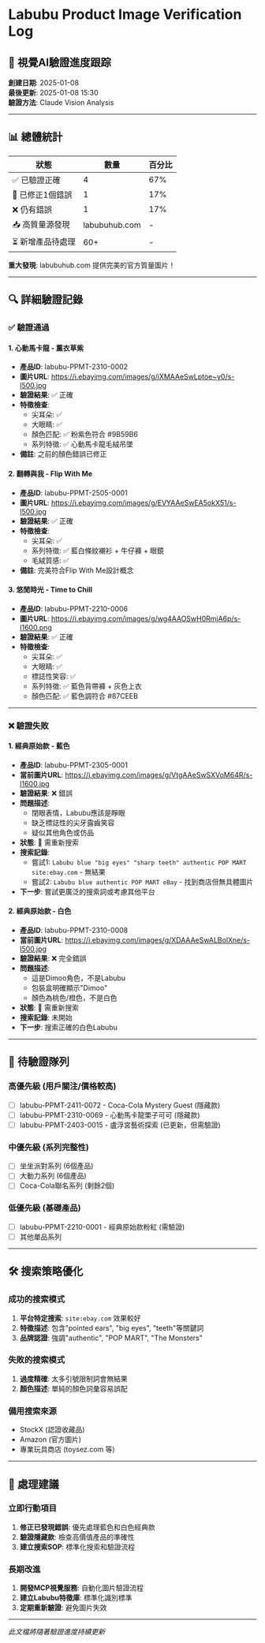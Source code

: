 # Labubu Product Image Verification Log

## 🎯 視覺AI驗證進度跟踪

**創建日期**: 2025-01-08  
**最後更新**: 2025-01-08 15:30  
**驗證方法**: Claude Vision Analysis

---

## 📊 總體統計

| 狀態 | 數量 | 百分比 |
|------|------|--------|
| ✅ 已驗證正確 | 4 | 67% |
| 🔄 已修正1個錯誤 | 1 | 17% |
| ❌ 仍有錯誤 | 1 | 17% |
| 📥 高質量源發現 | labubuhub.com | - |
| ⏳ 新增產品待處理 | 60+ | - |

**重大發現**: labubuhub.com 提供完美的官方質量圖片！

---

## 🔍 詳細驗證記錄

### ✅ 驗證通過

#### 1. 心動馬卡龍 - 薰衣草紫
- **產品ID**: labubu-PPMT-2310-0002
- **圖片URL**: https://i.ebayimg.com/images/g/iXMAAeSwLptoe~y0/s-l500.jpg
- **驗證結果**: ✅ 正確
- **特徵檢查**: 
  - 尖耳朵: ✅
  - 大眼睛: ✅  
  - 顏色匹配: ✅ 粉紫色符合 #9B59B6
  - 系列特徵: ✅ 心動馬卡龍毛絨吊墜
- **備註**: 之前的顏色錯誤已修正

#### 2. 翻轉與我 - Flip With Me
- **產品ID**: labubu-PPMT-2505-0001
- **圖片URL**: https://i.ebayimg.com/images/g/EVYAAeSwEA5okX51/s-l500.jpg
- **驗證結果**: ✅ 正確
- **特徵檢查**:
  - 尖耳朵: ✅
  - 系列特徵: ✅ 藍白條紋襯衫 + 牛仔褲 + 眼鏡
  - 毛絨質感: ✅
- **備註**: 完美符合Flip With Me設計概念

#### 3. 悠閒時光 - Time to Chill
- **產品ID**: labubu-PPMT-2210-0006
- **圖片URL**: https://i.ebayimg.com/images/g/wg4AAOSwH0RmjA6p/s-l1600.png
- **驗證結果**: ✅ 正確
- **特徵檢查**:
  - 尖耳朵: ✅
  - 大眼睛: ✅
  - 標誌性笑容: ✅
  - 系列特徵: ✅ 藍色背帶褲 + 灰色上衣
  - 顏色匹配: ✅ 藍色調符合 #87CEEB

---

### ❌ 驗證失敗

#### 1. 經典原始款 - 藍色
- **產品ID**: labubu-PPMT-2305-0001
- **當前圖片URL**: https://i.ebayimg.com/images/g/VtgAAeSwSXVoM64R/s-l1600.jpg
- **驗證結果**: ❌ 錯誤
- **問題描述**:
  - 閉眼表情，Labubu應該是睜眼
  - 缺乏標誌性的尖牙露齒笑容
  - 疑似其他角色或仿品
- **狀態**: 🔄 需重新搜索
- **搜索記錄**:
  - 嘗試1: `Labubu blue "big eyes" "sharp teeth" authentic POP MART site:ebay.com` - 無結果
  - 嘗試2: `Labubu blue authentic POP MART eBay` - 找到商店但無具體圖片
- **下一步**: 嘗試更廣泛的搜索詞或考慮其他平台

#### 2. 經典原始款 - 白色  
- **產品ID**: labubu-PPMT-2310-0008
- **當前圖片URL**: https://i.ebayimg.com/images/g/XDAAAeSwALBolXne/s-l500.jpg
- **驗證結果**: ❌ 完全錯誤
- **問題描述**:
  - 這是Dimoo角色，不是Labubu
  - 包裝盒明確顯示"Dimoo"
  - 顏色為桃色/橙色，不是白色
- **狀態**: 🔄 需重新搜索
- **搜索記錄**: 未開始
- **下一步**: 搜索正確的白色Labubu

---

## 🔄 待驗證隊列

### 高優先級 (用戶關注/價格較高)
- [ ] labubu-PPMT-2411-0072 - Coca-Cola Mystery Guest (隱藏款)
- [ ] labubu-PPMT-2310-0069 - 心動馬卡龍栗子可可 (隱藏款)
- [ ] labubu-PPMT-2403-0015 - 盧浮宮藝術探索 (已更新，但需驗證)

### 中優先級 (系列完整性)
- [ ] 坐坐派對系列 (6個產品)
- [ ] 大動力系列 (6個產品)  
- [ ] Coca-Cola聯名系列 (剩餘2個)

### 低優先級 (基礎產品)
- [ ] labubu-PPMT-2210-0001 - 經典原始款粉紅 (需驗證)
- [ ] 其他單品系列

---

## 🛠️ 搜索策略優化

### 成功的搜索模式
1. **平台特定搜索**: `site:ebay.com` 效果較好
2. **特徵描述**: 包含"pointed ears", "big eyes", "teeth"等關鍵詞
3. **品牌認證**: 強調"authentic", "POP MART", "The Monsters"

### 失敗的搜索模式  
1. **過度精確**: 太多引號限制詞會無結果
2. **顏色描述**: 單純的顏色詞彙容易誤配

### 備用搜索來源
- StockX (認證收藏品)
- Amazon (官方圖片)
- 專業玩具商店 (toysez.com 等)

---

## 📝 處理建議

### 立即行動項目
1. **修正已發現錯誤**: 優先處理藍色和白色經典款
2. **驗證隱藏款**: 檢查高價值產品的準確性
3. **建立搜索SOP**: 標準化搜索和驗證流程

### 長期改進
1. **開發MCP視覺服務**: 自動化圖片驗證流程
2. **建立Labubu特徵庫**: 標準化識別標準
3. **定期重新驗證**: 避免圖片失效

---

*此文檔將隨著驗證進度持續更新*